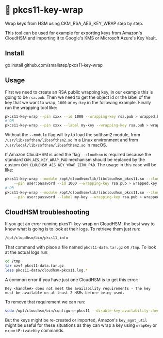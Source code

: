 # 🔐 pkcs11-key-wrap

Wrap keys from HSM using CKM_RSA_AES_KEY_WRAP step by step.

This tool can be used for example for exporting keys from Amazon's CloudHSM and
importing it to Google's KMS or Microsoft Azure's Key Vault.

## Install

go install github.com/smallstep/pkcs11-key-wrap

## Usage

First we need to create an RSA public wrapping key, in our example this is going
to be `rsa.pub`. Then we need to get the object id or the label of the key that
we want to wrap, `1000` or `my-key` in the following example. Finally run the
wrapping tool like:

```sh
pkcs11-key-wrap --pin xxxx --id 1000 --wrapping-key rsa.pub > wrapped.key
# OR
pkcs11-key-wrap --pin xxxx --label my-key --wrapping-key rsa.pub > wrapped.key
```

Without the `--module` flag will try to load the softhsm2 module, from
`/usr/lib/softhsm/libsofthsm2.so` in a Linux environment and from
`/usr/local/lib/softhsm/libsofthsm2.so` in macOS.

If Amazon CloudHSM is used the flag `--cloudhsm` is required because the
standard `CKM_AES_KEY_WRAP_PAD` mechanism should be replaced by the custom
`CKM_CLOUDHSM_AES_KEY_WRAP_ZERO_PAD`. The usage in this case will be like:

```sh
pkcs11-key-wrap --module /opt/cloudhsm/lib/libcloudhsm_pkcs11.so --cloudhsm \
    --pin user:password --id 1000 --wrapping-key rsa.pub > wrapped.key
# OR
pkcs11-key-wrap --module /opt/cloudhsm/lib/libcloudhsm_pkcs11.so --cloudhsm \
    --pin user:password --label my-key --wrapping-key rsa.pub > wrapped.key
```

## CloudHSM troubleshooting

If you get an error running pkcs11-key-wrap on CloudHSM, the best way to know
what is going is to look at their logs. To retrieve them just run:

```sh
/opt/cloudhsm/bin/pkcs11_info
```

That command with place a file named `pkcs11-data.tar.gz` on `/tmp`. To look at
the actual logs run:

```sh
cd /tmp
tar xzvf pkcs11-data.tar.gz
less pkcs11-data/cloudhsm-pkcs11.log.*
```

A common error if you have just one CloudHSM is to get this error:

```
Key <handle#> does not meet the availability requirements - The key must be available on at least 2 HSMs before being used.
```

To remove that requirement we can run:

```sh
sudo /opt/cloudhsm/bin/configure-pkcs11 --disable-key-availability-check
```

But the keys might be re-created or imported, Amazon's `key_mgmt_util` might be
useful for these situations as they can wrap a key using `wrapKey` or
`exportPrivateKey` commands.
